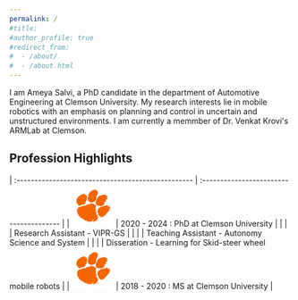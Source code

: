 ```yaml
---
permalink: /
#title: 
#author_profile: true
#redirect_from: 
#  - /about/
#  - /about.html
---
```



I am Ameya Salvi, a PhD candidate in the department of Automotive Engineering at Clemson University. My research interests lie in mobile robotics with an emphasis on planning and control in uncertain and unstructured environments. I am currently a memmber of Dr. Venkat Krovi's ARMLab at Clemson. 

## Profession Highlights

<style>
table {
    border-collapse: collapse;
}
table, th, td {
   border: none;
}
blockquote {
    border-left: none;
    padding-left: 10px;
}
</style>


| :------------------------------------------------- | :-------------------------------------- | 
| <img src="images/Paw_RGB__Orange.jpg" width="75"/> | 2020 - 2024 : PhD at Clemson University | 
|                  |                                 | Research Assistant - VIPR-GS            |
|                  |                                 | Teaching Assistant - Autonomy Science and System |
|                  |                                 | Disseration - Learning for Skid-steer wheel mobile robots |
| <img src="images/Paw_RGB__Orange.jpg" width="75"/> | 2018 - 2020 : MS at Clemson University  | 

